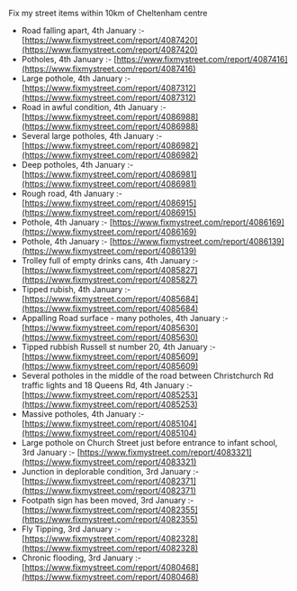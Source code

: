 Fix my street items within 10km of Cheltenham centre

<!-- fix_marker starts -->

- Road falling apart, 4th January :- [https://www.fixmystreet.com/report/4087420](https://www.fixmystreet.com/report/4087420)
- Potholes, 4th January :- [https://www.fixmystreet.com/report/4087416](https://www.fixmystreet.com/report/4087416)
- Large pothole, 4th January :- [https://www.fixmystreet.com/report/4087312](https://www.fixmystreet.com/report/4087312)
- Road in awful condition, 4th January :- [https://www.fixmystreet.com/report/4086988](https://www.fixmystreet.com/report/4086988)
- Several large potholes, 4th January :- [https://www.fixmystreet.com/report/4086982](https://www.fixmystreet.com/report/4086982)
- Deep potholes, 4th January :- [https://www.fixmystreet.com/report/4086981](https://www.fixmystreet.com/report/4086981)
- Rough road, 4th January :- [https://www.fixmystreet.com/report/4086915](https://www.fixmystreet.com/report/4086915)
- Pothole, 4th January :- [https://www.fixmystreet.com/report/4086169](https://www.fixmystreet.com/report/4086169)
- Pothole, 4th January :- [https://www.fixmystreet.com/report/4086139](https://www.fixmystreet.com/report/4086139)
- Trolley full of empty drinks cans, 4th January :- [https://www.fixmystreet.com/report/4085827](https://www.fixmystreet.com/report/4085827)
- Tipped rubish, 4th January :- [https://www.fixmystreet.com/report/4085684](https://www.fixmystreet.com/report/4085684)
- Appalling Road surface - many potholes, 4th January :- [https://www.fixmystreet.com/report/4085630](https://www.fixmystreet.com/report/4085630)
- Tipped rubbish Russell st number 20, 4th January :- [https://www.fixmystreet.com/report/4085609](https://www.fixmystreet.com/report/4085609)
- Several potholes in the middle of the road between Christchurch Rd traffic lights and 18 Queens Rd, 4th January :- [https://www.fixmystreet.com/report/4085253](https://www.fixmystreet.com/report/4085253)
- Massive potholes, 4th January :- [https://www.fixmystreet.com/report/4085104](https://www.fixmystreet.com/report/4085104)
- Large pothole on Church Street just before entrance to infant school, 3rd January :- [https://www.fixmystreet.com/report/4083321](https://www.fixmystreet.com/report/4083321)
- Junction in deplorable condition, 3rd January :- [https://www.fixmystreet.com/report/4082371](https://www.fixmystreet.com/report/4082371)
- Footpath sign has been moved, 3rd January :- [https://www.fixmystreet.com/report/4082355](https://www.fixmystreet.com/report/4082355)
- Fly Tipping, 3rd January :- [https://www.fixmystreet.com/report/4082328](https://www.fixmystreet.com/report/4082328)
- Chronic flooding, 3rd January :- [https://www.fixmystreet.com/report/4080468](https://www.fixmystreet.com/report/4080468)

<!-- fix_marker ends -->